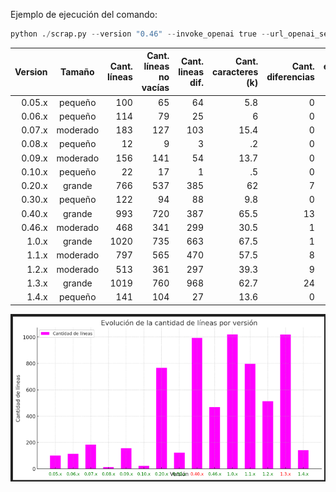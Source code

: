 Ejemplo de ejecución del comando:

```python
python ./scrap.py --version "0.46" --invoke_openai true --url_openai_server_endpoint "http://dominio.com:puerto/subdominio" --openai_api_key "modelo" --verificacion true
```

| Version  |  Tamaño  | Cant. líneas | Cant. líneas no vacías | Cant. lineas dif. | Cant. caracteres (k) |Cant. diferencias | estabilidad de datos | # tokens |
| -------: | :------: | -----------: | ---------------------: | ----------------: | -------------------: | ---------------: | :------------------: | -------: |
| 0.05.x | pequeño | 100 | 65 | 64 | 5.8 | 0 | alta |  |
| 0.06.x | pequeño | 114 | 79 | 25 | 6 | 0 | alta |  |
| 0.07.x | moderado | 183 | 127 | 103 | 15.4 | 0 | alta |  |
| 0.08.x | pequeño | 12 | 9 | 3 | .2 | 0 | alta |  |
| 0.09.x | moderado | 156 | 141 | 54 | 13.7 | 0 | alta |  |
| 0.10.x | pequeño | 22 | 17 | 1 | .5 | 0 | alta |  |
| 0.20.x | grande | 766 | 537 | 385 | 62 |  7 | alta |  |
| 0.30.x | pequeño | 122 | 94 | 88 | 9.8 | 0 | alta |  |
| 0.40.x | grande | 993 | 720 | 387 | 65.5 | 13 | moderada |  |
| 0.46.x | moderado | 468 | 341 | 299 | 30.5 | 1 | alta |
| 1.0.x | grande | 1020 | 735 | 663 | 67.5 | 1 | alta |  |
| 1.1.x | moderado | 797 | 565 | 470 | 57.5 | 8 | alta |  |
| 1.2.x | moderado | 513 | 361 | 297 | 39.3 | 9 | alta |  |
| 1.3.x | grande | 1019 | 760 | 968 | 62.7 | 24 | moderada |  |
| 1.4.x | pequeño | 141 | 104 | 27 | 13.6 | 0 | alta |  |


![Líneas de documentación en notas de liberación](/imagenes/grafico_version_cant_lineas.png)